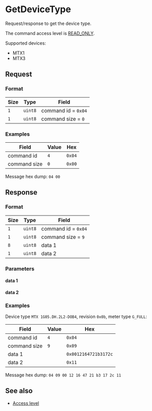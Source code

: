 # GetDeviceType

Request/response to get the device type.

The command access level is [READ_ONLY](../basics.md#command-access-level).

Supported devices:
- MTX1
- MTX3


## Request

### Format

| Size | Type    | Field               |
| ---- | ------- | ------------------- |
| `1`  | `uint8` | command id = `0x04` |
| `1`  | `uint8` | command size = `0`  |

### Examples

| Field        | Value | Hex    |
| ------------ | ----- | ------ |
| command id   | `4`   | `0x04` |
| command size | `0`   | `0x00` |

Message hex dump: `04 00`


## Response

### Format

| Size | Type    | Field               |
| ---- | ------- | ------------------- |
| `1`  | `uint8` | command id = `0x04` |
| `1`  | `uint8` | command size = `9`  |
| `8`  | `uint8` | data 1              |
| `1`  | `uint8` | data 2              |

### Parameters

#### **data 1**

#### **data 2**


### Examples

Device type `MTX 1G05.DH.2L2-DOB4`, revision `0x0b`, meter type `G_FULL`:

| Field        | Value | Hex                  |
| ------------ | ----- | -------------------- |
| command id   | `4`   | `0x04`               |
| command size | `9`   | `0x09`               |
| data 1       |       | `0x0012164721b3172c` |
| data 2       |       | `0x11`               |

Message hex dump: `04 09 00 12 16 47 21 b3 17 2c 11`


## See also

* [Access level](../basics.md#command-access-level)
